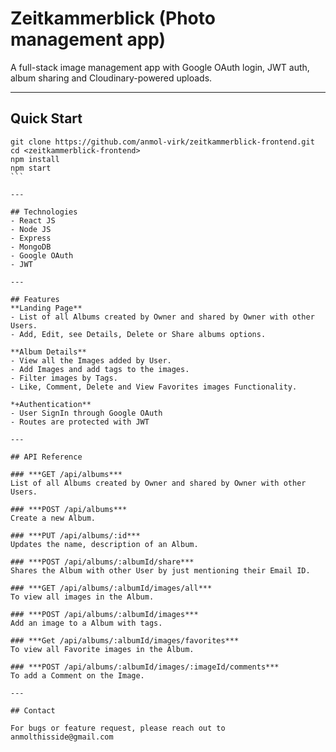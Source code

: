 # Zeitkammerblick (Photo management app)

A full-stack image management app with Google OAuth login, JWT auth, album sharing and Cloudinary-powered uploads.

---
## Quick Start

````
git clone https://github.com/anmol-virk/zeitkammerblick-frontend.git
cd <zeitkammerblick-frontend>
npm install
npm start
```

---

## Technologies
- React JS
- Node JS
- Express
- MongoDB
- Google OAuth
- JWT

---

## Features
**Landing Page**
- List of all Albums created by Owner and shared by Owner with other Users.
- Add, Edit, see Details, Delete or Share albums options.

**Album Details**
- View all the Images added by User.
- Add Images and add tags to the images.
- Filter images by Tags.
- Like, Comment, Delete and View Favorites images Functionality.

*+Authentication**
- User SignIn through Google OAuth
- Routes are protected with JWT

---

## API Reference

### ***GET /api/albums***
List of all Albums created by Owner and shared by Owner with other Users.

### ***POST /api/albums***
Create a new Album.

### ***PUT /api/albums/:id***
Updates the name, description of an Album.

### ***POST /api/albums/:albumId/share***
Shares the Album with other User by just mentioning their Email ID.

### ***GET /api/albums/:albumId/images/all***
To view all images in the Album.

### ***POST /api/albums/:albumId/images***
Add an image to a Album with tags.

### ***Get /api/albums/:albumId/images/favorites***
To view all Favorite images in the Album.

### ***POST /api/albums/:albumId/images/:imageId/comments***
To add a Comment on the Image.

---

## Contact

For bugs or feature request, please reach out to anmolthisside@gmail.com
